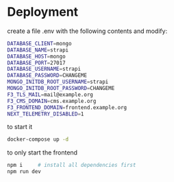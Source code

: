 # Deployment

create a file .env with the following contents and modify:
```bash
DATABASE_CLIENT=mongo
DATABASE_NAME=strapi
DATABASE_HOST=mongo
DATABASE_PORT=27017
DATABASE_USERNAME=strapi
DATABASE_PASSWORD=CHANGEME
MONGO_INITDB_ROOT_USERNAME=strapi
MONGO_INITDB_ROOT_PASSWORD=CHANGEME
F3_TLS_MAIL=mail@example.org
F3_CMS_DOMAIN=cms.example.org
F3_FRONTEND_DOMAIN=frontend.example.org
NEXT_TELEMETRY_DISABLED=1
```

to start it
```bash
docker-compose up -d
```

to only start the frontend
```bash
npm i     # install all dependencies first
npm run dev
```
